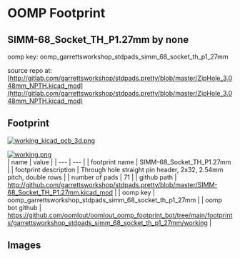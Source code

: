 # OOMP Footprint  
## SIMM-68_Socket_TH_P1.27mm  by none  
  
oomp key: oomp_garrettsworkshop_stdpads_simm_68_socket_th_p1_27mm  
  
source repo at: [http://gitlab.com/garrettsworkshop/stdpads.pretty/blob/master/ZipHole_3.048mm_NPTH.kicad_mod](http://gitlab.com/garrettsworkshop/stdpads.pretty/blob/master/ZipHole_3.048mm_NPTH.kicad_mod)  
## Footprint  
  
[![working_kicad_pcb_3d.png](working_kicad_pcb_3d_600.png)](working_kicad_pcb_3d.png)  
  
[![working.png](working_600.png)](working.png)  
| name | value | 
| --- | --- | 
| footprint name | SIMM-68_Socket_TH_P1.27mm | 
| footprint description | Through hole straight pin header, 2x32, 2.54mm pitch, double rows | 
| number of pads | 71 | 
| github path | http://github.com/garrettsworkshop/stdpads.pretty/blob/master/SIMM-68_Socket_TH_P1.27mm.kicad_mod | 
| oomp key | oomp_garrettsworkshop_stdpads_simm_68_socket_th_p1_27mm | 
| oomp bot github | https://github.com/oomlout/oomlout_oomp_footprint_bot/tree/main/footprints/garrettsworkshop_stdpads_simm_68_socket_th_p1_27mm/working | 
## Images  
